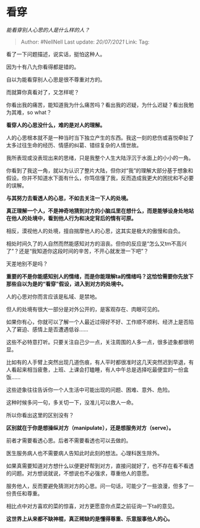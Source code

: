 # 看穿
*能看穿别人心思的人是什么样的人？*

> Author: #NellNell 
> Last update: *20/07/2021* 
> Link:
> Tag: 
  
看了一下问题描述，说实话，挺怕这种人。

因为十有八九你看得都是错的。

自以为能看穿别人心思是很不尊重对方的。

而就算你真看对了，又怎样呢？

你看出我的痛苦，能知道我为什么痛苦吗？看出我的迟疑，为什么迟疑？看出我勉为其难，so what？

**看穿人的心思没什么，难的是对人的理解。**

人的心思根本就不是一种当时当下独立产生的东西。我这一刻的悲伤或喜悦牵扯了太多过往生命的经历、情感的纠葛、错综复杂的人情世故。

我所表现或没表现出来的思绪，只是我整个人生大陆浮沉于水面上的小小的一角。

你看到了我这一角，就以为认识了整片大陆，但你对“我”的理解大部分基于想象和假设。你并不知道水下面有什么，你笃信懂了我，反而造成我更大的困扰和不必要的误解。

**与其努力去看透人的心思，不如去关注一下人的处境。**

**真正理解一个人，不是神奇地猜到对方的小脑瓜里在想什么，而是能够设身处地站在他人的处境中，看到他人行为和决定背后的情有可原。**

相反，漠视他人的处境，擅自揣摩他人的心思，这其实是极大的傲慢和自负。

相处时间久了的人自然而然能感知对方的沮丧。但你的反应是“怎么又tm不高兴了”？还是“我知道你这段时间的辛苦，不开心就发泄一下吧”？

天差地别不是吗？

**重要的不是你能感知别人的情绪，而是你能理解ta的情绪吗？这恰恰需要你先放下那些自以为是的“看穿”假设，进入到对方的处境中。**

人的心思对你而言应该是私域、是禁地。

但人的处境有很大一部分是对外公开的，是客观存在、肉眼可见的。

如果你有心，你就可以了解一个人最近过得好不好、工作顺不顺利、经济上是否陷入了窘迫、感情上是否遭遇低谷……

这些不必特意打听。只要关注自己少一点，关注周围的人多一点，很多迹象都很明显。

比如有的人手臂上突然出现几道伤痕，有人平时都很准时这几天突然迟到早退，有人看起来相当疲惫，上班、上课会打瞌睡，有人中午总是选择吃最便宜的一份盒饭……

这些迹象往往告诉你一个人生活中可能出现的问题、困难、意外、危险。

这种时候多问一句，多关切一下，没准儿可以救人一命。

所以你看出这里的区别没有？

**区别就在于你是想操纵对方（manipulate），还是想服务对方（serve）。**

前者才需要看透心思。后者不需要看透也可以去做的。

医生服务病人也不需要病人告知此时此刻的想法。心理科医生除外。

如果真需要知道对方想什么以便更好帮到对方，直接问就好了，也不存在看不看透的问题。对方想说就说，不想说也不必强求，尊重他人的意愿。

服务他人，反而要避免猜测对方的心思。问一句话，可能少了一些浪漫，但多了一份责任和尊重。

相比点中对方喜欢的菜的惊喜，对方更愿意你点菜之前征询一下ta的意见。

**这世界上从来都不缺神棍，真正稀缺的是懂得尊重、乐意服事他人的心。**